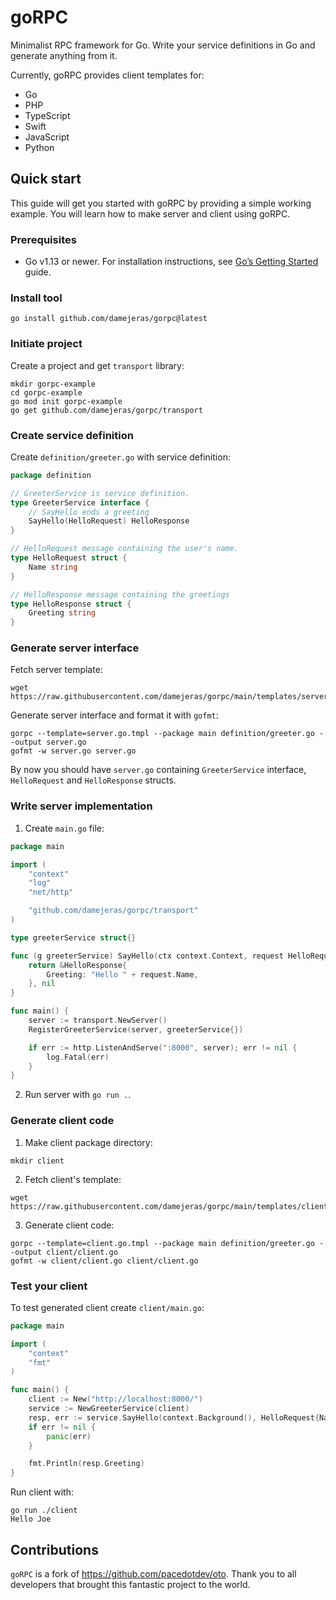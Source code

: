 # goRPC

Minimalist RPC framework for Go. Write your service definitions in Go and generate anything from it.

Currently, goRPC provides client templates for:
* Go
* PHP
* TypeScript
* Swift
* JavaScript
* Python

## Quick start
This guide will get you started with goRPC by providing a simple working example.
You will learn how to make server and client using goRPC.

### Prerequisites
* Go v1.13 or newer. For installation instructions, see [Go’s Getting Started](https://golang.org/doc/install) guide.

### Install tool
```shell
go install github.com/damejeras/gorpc@latest
```

### Initiate project
Create a project and get `transport` library:
```shell
mkdir gorpc-example
cd gorpc-example
go mod init gorpc-example
go get github.com/damejeras/gorpc/transport
```

### Create service definition
Create `definition/greeter.go` with service definition:
```go
package definition

// GreeterService is service definition.
type GreeterService interface {
	// SayHello ends a greeting
	SayHello(HelloRequest) HelloResponse
}

// HelloRequest message containing the user's name.
type HelloRequest struct {
	Name string
}

// HelloResponse message containing the greetings
type HelloResponse struct {
	Greeting string
}
```

### Generate server interface
Fetch server template:
```shell
wget https://raw.githubusercontent.com/damejeras/gorpc/main/templates/server.go.tmpl
```
Generate server interface and format it with `gofmt`:
```shell
gorpc --template=server.go.tmpl --package main definition/greeter.go --output server.go
gofmt -w server.go server.go
```
By now you should have `server.go` containing `GreeterService` interface, `HelloRequest` and `HelloResponse` structs.

### Write server implementation
1. Create `main.go` file:

```go
package main

import (
	"context"
	"log"
	"net/http"

	"github.com/damejeras/gorpc/transport"
)

type greeterService struct{}

func (g greeterService) SayHello(ctx context.Context, request HelloRequest) (*HelloResponse, error) {
	return &HelloResponse{
		Greeting: "Hello " + request.Name,
	}, nil
}

func main() {
	server := transport.NewServer()
	RegisterGreeterService(server, greeterService{})

	if err := http.ListenAndServe(":8000", server); err != nil {
		log.Fatal(err)
	}
}
```
2. Run server with `go run .`.

### Generate client code
1. Make client package directory:
```shell
mkdir client
```
2. Fetch client's template:
```shell
wget https://raw.githubusercontent.com/damejeras/gorpc/main/templates/client.go.tmpl
```
3. Generate client code:
```shell
gorpc --template=client.go.tmpl --package main definition/greeter.go --output client/client.go
gofmt -w client/client.go client/client.go
```

### Test your client
To test generated client create `client/main.go`:
```go
package main

import (
	"context"
	"fmt"
)

func main() {
	client := New("http://localhost:8000/")
	service := NewGreeterService(client)
	resp, err := service.SayHello(context.Background(), HelloRequest{Name: "Joe"})
	if err != nil {
		panic(err)
	}

	fmt.Println(resp.Greeting)
}
```

Run client with:
```shell
go run ./client
Hello Joe
```


## Contributions

`goRPC` is a fork of https://github.com/pacedotdev/oto. Thank you to all developers that brought this fantastic project to the world.
